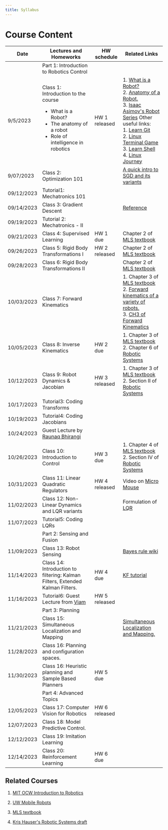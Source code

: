 ```yaml
---
title: Syllabus
---
```

# Course Content

| Date | Lectures and Homeworks | HW schedule | Related Links |
|---|---|---|---|
|  |  Part 1: Introduction to Robotics Control |  |  |
| 9/5/2023 | Class 1: Introduction to the course <ul><li>What is a Robot?</li><li>The anatomy of a robot</li><li>Role of intelligence in robotics</li></ul> | HW 1 released | 1. [What is a Robot?](https://robots.ieee.org/learn/what-is-a-robot/) <br />2. [Anatomy of a Robot.](http://motion.cs.illinois.edu/RoboticSystems/AnatomyOfARobot.html) <br />3. [Isaac Asimov's Robot Series](https://www.penguinrandomhouse.com/series/RBS/the-robot-series) Other useful links:<br /> 1. [Learn Git](https://learngitbranching.js.org/?locale=en_US) <br /> 2. [Linux Terminal Game](http://web.mit.edu/mprat/Public/web/Terminus/Web/main.html) <br /> 3. [Learn Shell](https://www.learnshell.org/) <br /> 4. [Linux Journey](https://linuxjourney.com/) |
| 9/07/2023 | Class 2:  Optimization 101 |  | [A quick intro to SGD and its variants](https://ruder.io/optimizing-gradient-descent/) | 
| 09/12/2023 | Tutorial1: Mechatronics 101 |  | |
| 09/14/2023 | Class 3: Gradient Descent |  | [Reference](https://towardsdatascience.com/gradient-descent-algorithm-a-deep-dive-cf04e8115f21) |
| 09/19/2023 | Tutorial 2: Mechatronics - II |  |  |
| 09/21/2023 | Class 4: Supervised Learning | HW 1 due |  Chapter 2 of [MLS textbook](http://www.cse.lehigh.edu/~trink/Courses/RoboticsII/reading/murray-li-sastry-94-complete.pdf)|
| 09/26/2023 | Class 5: Rigid Body Transformations I| HW 2 released | Chapter 2 of [MLS textbook](http://www.cse.lehigh.edu/~trink/Courses/RoboticsII/reading/murray-li-sastry-94-complete.pdf) |
| 09/28/2023 | Class 6: Rigid Body Transformations II| | Chapter 2 of [MLS textbook](http://www.cse.lehigh.edu/~trink/Courses/RoboticsII/reading/murray-li-sastry-94-complete.pdf) |
| 10/03/2023 | Class 7: Forward Kinematics |  |1. Chapter 3 of [MLS textbook](http://www.cse.lehigh.edu/~trink/Courses/RoboticsII/reading/murray-li-sastry-94-complete.pdf)<br /> 2. [Forward kinematics of a variety of robots.](https://www.sciencedirect.com/topics/engineering/forward-kinematics)<br/> 3. [CH3 of Forward Kinematics](https://users.cs.duke.edu/~brd/Teaching/Bio/asmb/current/Papers/chap3-forward-kinematics.pdf)|
| 10/05/2023 | Class 8:  Inverse Kinematics  | HW 2 due | 1. Chapter 3 of [MLS textbook](http://www.cse.lehigh.edu/~trink/Courses/RoboticsII/reading/murray-li-sastry-94-complete.pdf)  <br /> 2. Chapter 6 of [Robotic Systems](https://motion.cs.illinois.edu/RoboticSystems/)| |
| 10/12/2023 | Class 9: Robot Dynamics & Jacobian | HW 3 released| 1. Chapter 3 of [MLS textbook](http://www.cse.lehigh.edu/~trink/Courses/RoboticsII/reading/murray-li-sastry-94-complete.pdf)  <br /> 2. Section II of [Robotic Systems](https://motion.cs.illinois.edu/RoboticSystems/)|
| 10/17/2023 | Tutorial3: Coding Transforms |  | |
| 10/19/2023 | Tutorial4: Coding Jacobians  | ||
| 10/24/2023 | Guest Lecture by [Raunaq Bhirangi](https://raunaqbhirangi.github.io/) |
| 10/26/2023 | Class 10: Introduction to Control | HW 3 due | 1. Chapter 4 of [MLS textbook](http://www.cse.lehigh.edu/~trink/Courses/RoboticsII/reading/murray-li-sastry-94-complete.pdf)  <br /> 2. Section IV of [Robotic Systems](https://motion.cs.illinois.edu/RoboticSystems/) |
| 10/31/2023 | Class 11:  Linear Quadratic Regulators | HW 4 released | Video on [Micro Mouse](https://youtu.be/A4hzCcFikm0) | 
|11/02/2023 |  Class 12: Non-Linear Dynamics and LQR variants |  | Formulation of [LQR](https://www.cds.caltech.edu/~murray/courses/cds110/wi06/lqr.pdf)|
| 11/07/2023 | Tutorial5: Coding LQRs  |||
| |  Part 2: Sensing and Fusion |  | |
| 11/09/2023 | Class 13:  Robot Sensing |  | [Bayes rule wiki](https://en.wikipedia.org/wiki/Bayes%27_theorem)|
| 11/14/2023 | Class 14:  Introduction to filtering: Kalman Filters, Extended Kalman Filters. |HW 4 due | [KF tutorial](https://www.kalmanfilter.net/default.aspx)|
| 11/16/2023 | Tutorial6: Guest Lecture from [Viam](https://www.viam.com/) |HW 5 released| |
| | Part 3: Planning |  | |
| 11/21/2023 | Class 15: Simultaneous Localization and Mapping|| [Simultaneous Localization and Mapping.](https://people.eecs.berkeley.edu/~pabbeel/cs287-fa09/readings/Durrant-Whyte_Bailey_SLAM-tutorial-I.pdf) |
| 11/28/2023 | Class 16: Planning and configuration spaces. |  ||
| 11/30/2023 | Class 16: Heuristic planning and Sample Based Planners | HW 5 due |  |
| | Part 4: Advanced Topics |  | |
| 12/05/2023 | Class 17: Computer Vision for Robotics | HW 6 released |  |
| 12/07/2023 | Class 18: Model Predictive Control. |   |  |
| 12/12/2023 | Class 19: Imitation Learning |  | |
| 12/14/2023 | Class 20: Reinforcement Learning |HW 6 due  | |



## Related Courses
1. [MIT OCW Introduction to Robotics](https://ocw.mit.edu/courses/mechanical-engineering/2-12-introduction-to-robotics-fall-2005/lecture-notes/)

2. [UW Mobile Robots](https://courses.cs.washington.edu/courses/cse490r/19sp/)

3. [MLS textbook](http://www.cse.lehigh.edu/~trink/Courses/RoboticsII/reading/murray-li-sastry-94-complete.pdf)

4. [Kris Hauser's Robotic Systems draft](https://motion.cs.illinois.edu/RoboticSystems/)

